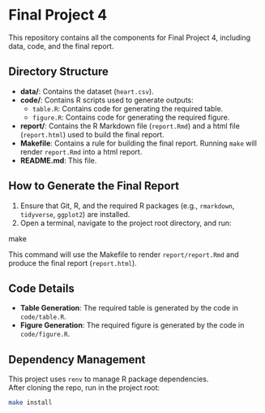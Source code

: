 # Final Project 4

This repository contains all the components for Final Project 4, including data, code, and the final report.

## Directory Structure

- **data/**: Contains the dataset (`heart.csv`).
- **code/**: Contains R scripts used to generate outputs:
  - `table.R`: Contains code for generating the required table.
  - `figure.R`: Contains code for generating the required figure.
- **report/**: Contains the R Markdown file (`report.Rmd`) and a html file (`report.html`)  used to build the final report.
- **Makefile**: Contains a rule for building the final report. Running `make` will render `report.Rmd` into a html report.
- **README.md**: This file.

## How to Generate the Final Report

1. Ensure that Git, R, and the required R packages (e.g., `rmarkdown`, `tidyverse`, `ggplot2`) are installed.
2. Open a terminal, navigate to the project root directory, and run:

make

This command will use the Makefile to render `report/report.Rmd` and produce the final report (`report.html`).

## Code Details

- **Table Generation**: The required table is generated by the code in `code/table.R`.
- **Figure Generation**: The required figure is generated by the code in `code/figure.R`.

## Dependency Management

This project uses `renv` to manage R package dependencies.  
After cloning the repo, run in the project root:

```bash
make install


